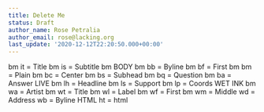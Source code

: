 ```yaml
---
title: Delete Me
status: Draft
author_name: Rose Petralia
author_email: rose@lacking.org
last_update: '2020-12-12T22:20:50.000+00:00'
---
```

bm it = Title
bm is = Subtitle
bm BODY
bm bb = Byline
bm bf = First
bm bm = Plain
bm bc = Center
bm bs = Subhead
bm bq = Question
bm ba = Answer
LIVE
bm lh = Headline
bm ls = Support
bm lp = Coords
WET INK
bm wa = Artist
bm wt = Title
bm wl = Label
bm wf = First
bm wm = Middle
wd = Address
wb = Byline
HTML
ht = html
